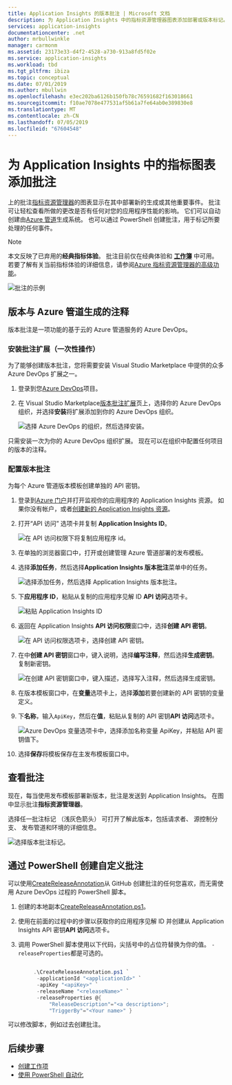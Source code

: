 ```yaml
---
title: Application Insights 的版本批注 | Microsoft 文档
description: 为 Application Insights 中的指标资源管理器图表添加部署或版本标记。
services: application-insights
documentationcenter: .net
author: mrbullwinkle
manager: carmonm
ms.assetid: 23173e33-d4f2-4528-a730-913a8fd5f02e
ms.service: application-insights
ms.workload: tbd
ms.tgt_pltfrm: ibiza
ms.topic: conceptual
ms.date: 07/01/2019
ms.author: mbullwin
ms.openlocfilehash: e3ec202ba6126b150fb78c76591682f163018661
ms.sourcegitcommit: f10ae7078e477531af5b61a7fe64ab0e389830e8
ms.translationtype: MT
ms.contentlocale: zh-CN
ms.lasthandoff: 07/05/2019
ms.locfileid: "67604548"
---
```

# <a name="annotations-on-metric-charts-in-application-insights"></a>为 Application Insights 中的指标图表添加批注

上的批注[指标资源管理器](../../azure-monitor/app/metrics-explorer.md)的图表显示在其中部署新的生成或其他重要事件。 批注可让轻松查看所做的更改是否有任何对您的应用程序性能的影响。 它们可以自动创建由[Azure 管道](https://docs.microsoft.com/azure/devops/pipelines/tasks/)生成系统。 也可以通过 PowerShell 创建批注，用于标记所要处理的任何事件。

> [!NOTE]
> 本文反映了已弃用的**经典指标体验**。 批注目前仅在经典体验和 **[工作簿](../../azure-monitor/app/usage-workbooks.md)** 中可用。 若要了解有关当前指标体验的详细信息，请参阅[Azure 指标资源管理器的高级功能](../../azure-monitor/platform/metrics-charts.md)。

![批注的示例](./media/annotations/0-example.png)

## <a name="release-annotations-with-azure-pipelines-build"></a>版本与 Azure 管道生成的注释

版本批注是一项功能的基于云的 Azure 管道服务的 Azure DevOps。

### <a name="install-the-annotations-extension-one-time"></a>安装批注扩展（一次性操作）
为了能够创建版本批注，您将需要安装 Visual Studio Marketplace 中提供的众多 Azure DevOps 扩展之一。

1. 登录到您[Azure DevOps](https://azure.microsoft.com/services/devops/)项目。
   
1. 在 Visual Studio Marketplace[版本批注扩展](https://marketplace.visualstudio.com/items/ms-appinsights.appinsightsreleaseannotations)页上，选择你的 Azure DevOps 组织，并选择**安装**将扩展添加到你的 Azure DevOps 组织。
   
   ![选择 Azure DevOps 的组织，然后选择安装。](./media/annotations/1-install.png)
   
只需安装一次为你的 Azure DevOps 组织扩展。 现在可以在组织中配置任何项目的版本的注释。

### <a name="configure-release-annotations"></a>配置版本批注

为每个 Azure 管道版本模板创建单独的 API 密钥。

1. 登录到[Azure 门户](https://portal.azure.com)并打开监视你的应用程序的 Application Insights 资源。 如果你没有帐户，或者[创建新的 Application Insights 资源](../../azure-monitor/app/app-insights-overview.md)。
   
1. 打开“API 访问”  选项卡并复制 **Application Insights ID**。
   
   ![在 API 访问权限下将复制应用程序 id。](./media/annotations/2-app-id.png)

1. 在单独的浏览器窗口中，打开或创建管理 Azure 管道部署的发布模板。
   
1. 选择**添加任务**，然后选择**Application Insights 版本批注**菜单中的任务。
   
   ![选择添加任务，然后选择 Application Insights 版本批注。](./media/annotations/3-add-task.png)
   
1. 下**应用程序 ID**，粘贴从复制的应用程序见解 ID **API 访问**选项卡。
   
   ![粘贴 Application Insights ID](./media/annotations/4-paste-app-id.png)
   
1. 返回在 Application Insights **API 访问权限**窗口中，选择**创建 API 密钥**。 
   
   ![在 API 访问权限选项卡，选择创建 API 密钥。](./media/annotations/5-create-api-key.png)
   
1. 在中**创建 API 密钥**窗口中，键入说明，选择**编写注释**，然后选择**生成密钥**。 复制新密钥。
   
   ![在创建 API 密钥窗口中，键入描述，选择写入注释，然后选择生成密钥。](./media/annotations/6-create-api-key.png)
   
1. 在版本模板窗口中，在**变量**选项卡上，选择**添加**若要创建新的 API 密钥的变量定义。

1. 下**名称**，输入`ApiKey`，然后在**值**，粘贴从复制的 API 密钥**API 访问**选项卡。
   
   ![Azure DevOps 变量选项卡中，选择添加名称变量 ApiKey，并粘贴 API 密钥值下。](./media/annotations/7-paste-api-key.png)
   
1. 选择**保存**将模板保存在主发布模板窗口中。

## <a name="view-annotations"></a>查看批注
现在，每当使用发布模板部署新版本，批注是发送到 Application Insights。 在图中显示批注**指标资源管理器**。

选择任一批注标记 （浅灰色箭头） 可打开了解此版本，包括请求者、 源控制分支、 发布管道和环境的详细信息。

![选择版本批注标记。](./media/annotations/8-release.png)

## <a name="create-custom-annotations-from-powershell"></a>通过 PowerShell 创建自定义批注
可以使用[CreateReleaseAnnotation](https://github.com/Microsoft/ApplicationInsights-Home/blob/master/API/CreateReleaseAnnotation.ps1)从 GitHub 创建批注的任何您喜欢，而无需使用 Azure DevOps 过程的 PowerShell 脚本。 

1. 创建的本地副本[CreateReleaseAnnotation.ps1](https://github.com/Microsoft/ApplicationInsights-Home/blob/master/API/CreateReleaseAnnotation.ps1)。
   
1. 使用在前面的过程中的步骤以获取你的应用程序见解 ID 并创建从 Application Insights API 密钥**API 访问**选项卡。
   
1. 调用 PowerShell 脚本使用以下代码，尖括号中的占位符替换为你的值。 `-releaseProperties`都是可选的。 
   
   ```powershell
   
        .\CreateReleaseAnnotation.ps1 `
         -applicationId "<applicationId>" `
         -apiKey "<apiKey>" `
         -releaseName "<releaseName>" `
         -releaseProperties @{
             "ReleaseDescription"="<a description>";
             "TriggerBy"="<Your name>" }
   ```

可以修改脚本，例如过去创建批注。

## <a name="next-steps"></a>后续步骤

* [创建工作项](../../azure-monitor/app/diagnostic-search.md#create-work-item)
* [使用 PowerShell 自动化](../../azure-monitor/app/powershell.md)
